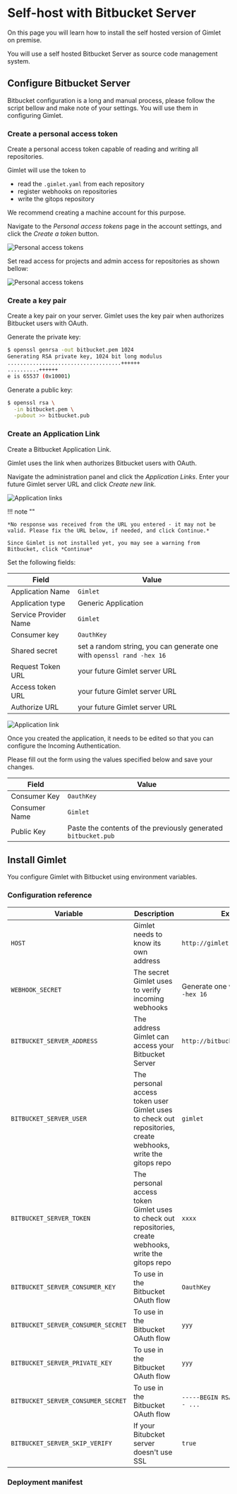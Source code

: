 # Self-host with Bitbucket Server

On this page you will learn how to install the self hosted version of Gimlet on premise.

You will use a self hosted Bitbucket Server as source code management system.

## Configure Bitbucket Server

Bitbucket configuration is a long and manual process, please follow the script bellow and make note of your settings. You will use them in configuring Gimlet.

### Create a personal access token

Create a personal access token capable of reading and writing all repositories.

Gimlet will use the token to

- read the `.gimlet.yaml` from each repository
- register webhooks on repositories
- write the gitops repository

We recommend creating a machine account for this purpose.

Navigate to the *Personal access tokens* page in the account settings, and click the *Create a token* button.

![Personal access tokens](./bb-tokens.png)

Set read access for projects and admin access for repositories as shown bellow:

![Personal access tokens](./bb-perms.png)

### Create a key pair

Create a key pair on your server. Gimlet uses the key pair when authorizes Bitbucket users with OAuth.

Generate the private key:

```bash
$ openssl genrsa -out bitbucket.pem 1024
Generating RSA private key, 1024 bit long modulus
....................................++++++
..........++++++
e is 65537 (0x10001)
```


Generate a public key:

```bash
$ openssl rsa \
  -in bitbucket.pem \
  -pubout >> bitbucket.pub
```

### Create an Application Link

Create a Bitbucket Application Link. 

Gimlet uses the link when authorizes Bitbucket users with OAuth.

Navigate the administration panel and click the *Application Links*. Enter your future Gimlet server URL and click *Create new link*.


![Application links](./bb-links.png)

!!! note ""

    *No response was received from the URL you entered - it may not be valid. Please fix the URL below, if needed, and click Continue.*
    
    Since Gimlet is not installed yet, you may see a warning from Bitbucket, click *Continue*


Set the following fields:

|Field | Value|
|-----|--------|
|Application Name| `Gimlet`      |
|Application type  | Generic Application     |
|Service Provider Name  | `Gimlet`     |
|Consumer key  | `OauthKey`     |
|Shared secret  | set a random string, you can generate one with `openssl rand -hex 16`     |
| Request Token URL | your future Gimlet server URL     |
|Access token URL |  your future Gimlet server URL    |
|Authorize URL |  your future Gimlet server URL    |

![Application link](./bb-applink.png)


Once you created the application, it needs to be edited so that you can configure the Incoming Authentication.

Please fill out the form using the values specified below and save your changes.

|Field | Value|
|-----|--------|
|Consumer Key  | `OauthKey`     |
|Consumer Name  | `Gimlet`     |
|Public Key  | Paste the contents of the previously generated `bitbucket.pub`     |

## Install Gimlet

You configure Gimlet with Bitbucket using environment variables.

### Configuration reference

| Variable | Description | Example |
|-----|--------|-----|
|`HOST`  | Gimlet needs to know its own address | `http://gimlet.mycompany.com` |
|`WEBHOOK_SECRET`  | The secret Gimlet uses to verify incoming webhooks      | Generate one with `openssl rand -hex 16` |
| `BITBUCKET_SERVER_ADDRESS`  | The address Gimlet can access your Bitbucket Server     | `http://bitbucket.mycompany.com` |
| `BITBUCKET_SERVER_USER`  | The personal access token user Gimlet uses to check out repositories, create webhooks, write the gitops repo     | `gimlet` |
| `BITBUCKET_SERVER_TOKEN`  | The personal access token Gimlet uses to check out repositories, create webhooks, write the gitops repo     | `xxxx` |
| `BITBUCKET_SERVER_CONSUMER_KEY`  | To use in the Bitbucket OAuth flow     | `OauthKey` |
| `BITBUCKET_SERVER_CONSUMER_SECRET`  | To use in the Bitbucket OAuth flow     | `yyy` |
| `BITBUCKET_SERVER_PRIVATE_KEY`  | To use in the Bitbucket OAuth flow     | `yyy` |
| `BITBUCKET_SERVER_CONSUMER_SECRET`  | To use in the Bitbucket OAuth flow     | `-----BEGIN RSA PRIVATE KEY----- ...` |
| `BITBUCKET_SERVER_SKIP_VERIFY`  | If your Bitubcket server doesn't use SSL     | `true` |

### Deployment manifest

```yaml


```

